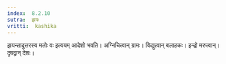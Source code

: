 ```yaml
---
index:  8.2.10
sutra:  झयः
vritti:  kashika 
---
```


झयन्तादुत्तरस्य मतोः वः इत्ययम् आदेशो भवति। अग्निचित्वान् ग्रामः। विद्युत्वान् बलाहकः। इन्द्रो मरुत्वान्। दृषद्वान् देशः।

